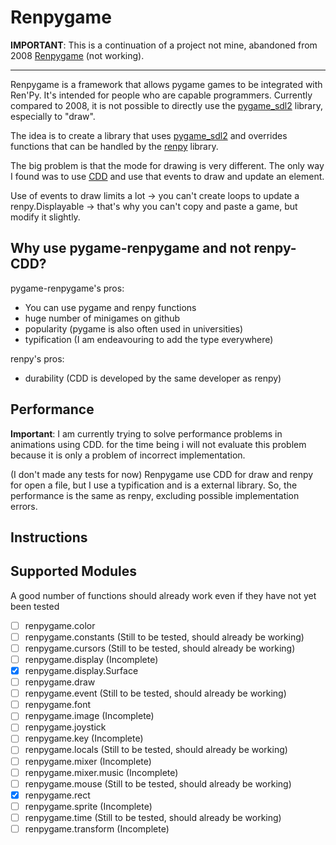 # Renpygame

**IMPORTANT**: This is a continuation of a project not mine, abandoned from 2008 [Renpygame](https://renpy.org/wiki/renpy/frameworks/Renpygame) (not working).

----

Renpygame is a framework that allows pygame games to be integrated with Ren'Py. It's intended for people who are capable programmers. Currently compared to 2008, it is not possible to directly use the [pygame_sdl2](https://github.com/renpy/pygame_sdl2) library, especially to "draw".

The idea is to create a library that uses [pygame_sdl2](https://github.com/renpy/pygame_sdl2) and overrides functions that can be handled by the [renpy](https://github.com/renpy/renpy) library.

The big problem is that the mode for drawing is very different. The only way I found was to use [CDD](https://www.renpy.org/doc/html/cdd.html) and use that events to draw and update an element.

Use of events to draw limits a lot -> you can't create loops to update a renpy.Displayable -> that's why you can't copy and paste a game, but modify it slightly.

## Why use pygame-renpygame and not renpy-CDD?
pygame-renpygame's pros:
- You can use pygame and renpy functions
- huge number of minigames on github 
- popularity (pygame is also often used in universities)
- typification (I am endeavouring to add the type everywhere)

renpy's pros:
- durability (CDD is developed by the same developer as renpy)

## Performance

**Important**: I am currently trying to solve performance problems in animations using CDD. for the time being i will not evaluate this problem because it is only a problem of incorrect implementation.

(I don't made any tests for now) Renpygame use CDD for draw and renpy for open a file, but I use a typification and is a external library. So, the performance is the same as renpy, excluding possible implementation errors.

## Instructions

## Supported Modules

A good number of functions should already work even if they have not yet been tested

- [ ] renpygame.color
- [ ] renpygame.constants (Still to be tested, should already be working)
- [ ] renpygame.cursors (Still to be tested, should already be working)
- [ ] renpygame.display (Incomplete)
- [x] renpygame.display.Surface
- [ ] renpygame.draw
- [ ] renpygame.event (Still to be tested, should already be working)
- [ ] renpygame.font
- [ ] renpygame.image (Incomplete)
- [ ] renpygame.joystick
- [ ] renpygame.key (Incomplete)
- [ ] renpygame.locals (Still to be tested, should already be working)
- [ ] renpygame.mixer (Incomplete)
- [ ] renpygame.mixer.music (Incomplete)
- [ ] renpygame.mouse (Still to be tested, should already be working)
- [x] renpygame.rect
- [ ] renpygame.sprite (Incomplete)
- [ ] renpygame.time (Still to be tested, should already be working)
- [ ] renpygame.transform (Incomplete)
